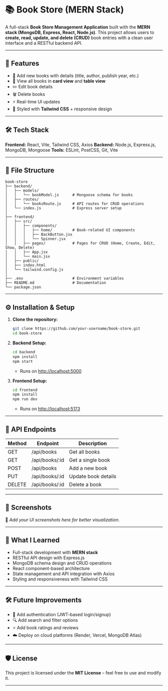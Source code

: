 # 📚 Book Store (MERN Stack)

A full-stack **Book Store Management Application** built with the **MERN stack (MongoDB, Express, React, Node.js)**. This project allows users to **create, read, update, and delete (CRUD)** book entries with a clean user interface and a RESTful backend API.

---

## 🚀 Features

* 📖 Add new books with details (title, author, publish year, etc.)
* 📑 View all books in **card view** and **table view**
* ✏️ Edit book details
* 🗑️ Delete books
* ⚡ Real-time UI updates
* 🎨 Styled with **Tailwind CSS** + responsive design

---

## 🛠️ Tech Stack

**Frontend:** React, Vite, Tailwind CSS, Axios
**Backend:** Node.js, Express.js, MongoDB, Mongoose
**Tools:** ESLint, PostCSS, Git, Vite

---

## 📂 File Structure

```
book-store
├── backend/
│   ├── models/
│   │   └── bookModel.js      # Mongoose schema for books
│   ├── routes/
│   │   └── booksRoute.js     # API routes for CRUD operations
│   └── index.js              # Express server setup
│
├── frontend/
│   ├── src/
│   │   ├── components/
│   │   │   ├── home/         # Book-related UI components
│   │   │   ├── BackButton.jsx
│   │   │   └── Spinner.jsx
│   │   ├── pages/            # Pages for CRUD (Home, Create, Edit, Show, Delete)
│   │   ├── App.jsx
│   │   └── main.jsx
│   ├── public/
│   ├── index.html
│   └── tailwind.config.js
│
├── .env                      # Environment variables
├── README.md                 # Documentation
└── package.json
```

---

## ⚙️ Installation & Setup

1. **Clone the repository:**

   ```bash
   git clone https://github.com/your-username/book-store.git
   cd book-store
   ```

2. **Backend Setup:**

   ```bash
   cd backend
   npm install
   npm start
   ```

   * Runs on [http://localhost:5000](http://localhost:5000)

3. **Frontend Setup:**

   ```bash
   cd frontend
   npm install
   npm run dev
   ```

   * Runs on [http://localhost:5173](http://localhost:5173)

---

## 📡 API Endpoints

| Method | Endpoint        | Description         |
| ------ | --------------- | ------------------- |
| GET    | /api/books      | Get all books       |
| GET    | /api/books/\:id | Get a single book   |
| POST   | /api/books      | Add a new book      |
| PUT    | /api/books/\:id | Update book details |
| DELETE | /api/books/\:id | Delete a book       |

---

## 📸 Screenshots

📌 *Add your UI screenshots here for better visualization.*

---

## 🧠 What I Learned

* Full-stack development with **MERN stack**
* RESTful API design with Express.js
* MongoDB schema design and CRUD operations
* React component-based architecture
* State management and API integration with Axios
* Styling and responsiveness with Tailwind CSS

---

## 🛠️ Future Improvements

* 🔐 Add authentication (JWT-based login/signup)
* 🔍 Add search and filter options
* ⭐ Add book ratings and reviews
* ☁️ Deploy on cloud platforms (Render, Vercel, MongoDB Atlas)

---

## 🛡️ License

This project is licensed under the **MIT License** – feel free to use and modify it.

---
